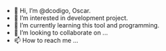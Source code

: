 - 👋 Hi, I’m @dcodigo, Oscar.
- 👀 I’m interested in development project.
- 🌱 I’m currently learning this tool and programming.
- 💞️ I’m looking to collaborate on ...
- 📫 How to reach me ...

<!---
dcodigo/dcodigo is a ✨ special ✨ repository because its `README.md` (this file) appears on your GitHub profile.
You can click the Preview link to take a look at your changes.
--->
